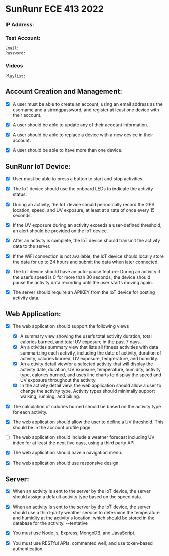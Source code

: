 # SunRunr ECE 413 2022

### IP Address:
	
### Test Account:
	Email: 
	Password: 
	
### Videos
	Playlist: 

## Account Creation and Management:
- [x] A user must be able to create an account, using an email address as the username 
	and a ​strong​ password, and register at least one device with their account.

- [x] A user should be able to update any of their account information.

- [x] A user should be able to replace a device with a new device in their account.

- [x] A user should be able to have more than one device.

## SunRunr IoT Device:
- [x] User must be able to press a button to start and stop activities.

- [x] The IoT device should use the onboard LEDs to indicate the activity status.

- [x] During an activity, the IoT device should periodically record the GPS location, speed, and
	UV exposure, at least at a rate of ​once every 15 seconds.
	
- [x] If the UV exposure during an activity exceeds a user-defined threshold, an alert should be provided on the IoT device.

- [x] After an activity is complete, the IoT device should transmit the activity data to the server.

- [x] If the WiFi connection is not available, the IoT device should locally store the data for up
	to 24 hours and submit the data when later connected.

- [x] The IoT device should have an auto-pause feature: During an activity if the user’s speed
	is 0 for more than 30 seconds, the device should pause the activity data recording until
	the user starts moving again.

- [x] The server should require an APIKEY from the IoT device for posting activity data.

## Web Application:

- [X] The web application should support the following views
	- [X] A summary view showing the user’s total activity duration, total calories burned, and total UV exposure in the past 7 days.
	- [X] An a​ ctivities summary view ​that lists all fitness activities with data summarizing each activity,
		 including the date of activity, duration of activity, calories burned, UV exposure, temperature, and humidity.
	- [X] An a​ ctivity detail view​ for a selected activity that will display the activity 
			date, duration, UV exposure, temperature, humidity, activity type, calories burned,
			and uses line charts to display the speed and UV exposure throughout the activity.
	- [X] In the ​activity detail view,​ the web application should allow a user to change the 
		activity type. Activity types should minimally support walking, running, and biking.

- [X] The calculation of calories burned should be based on the activity type for each activity.

- [x] The web application should allow the user to define a UV threshold. This should be in the account profile page.

- [ ] The web application should include a weather forecast including UV index for at least
	the next five days, using a third party API.

- [X] The web application should have a navigation menu.

- [x] The web application should use responsive design.

## Server:
- [x] When an activity is sent to the server by the IoT device, the server should assign a
	default activity type based on the speed data.

- [x] When an activity is sent to the server by the IoT device, the server should use a
	third-party weather service to determine the temperature and humidity at the activity's
	location, which should be stored in the database for the activity. --tentative

- [x] You must use Node.js, Express, MongoDB, and JavaScript.

- [x] You must use RESTful APIs, commented well, and use token-based authentication.
